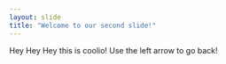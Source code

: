 ```yaml
---
layout: slide
title: "Welcome to our second slide!"
---
```

Hey Hey Hey this is coolio!
Use the left arrow to go back!

